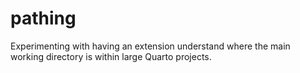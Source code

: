 # pathing

Experimenting with having an extension understand where the main working directory is within large Quarto projects. 
